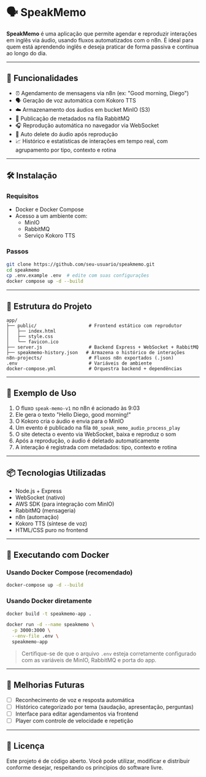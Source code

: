 
# 🗣️ SpeakMemo

**SpeakMemo** é uma aplicação que permite agendar e reproduzir interações em inglês via áudio, usando fluxos automatizados com o n8n. É ideal para quem está aprendendo inglês e deseja praticar de forma passiva e contínua ao longo do dia.

---

## 🚀 Funcionalidades

- ⏰ Agendamento de mensagens via n8n (ex: "Good morning, Diego")
- 🗣️ Geração de voz automática com Kokoro TTS
- ☁️ Armazenamento dos áudios em bucket MinIO (S3)
- 🐇 Publicação de metadados na fila RabbitMQ
- 🎧 Reprodução automática no navegador via WebSocket
- 🧹 Auto delete do áudio após reprodução
- 📈 Histórico e estatísticas de interações em tempo real, com agrupamento por tipo, contexto e rotina

---

## 🛠️ Instalação

### Requisitos

- Docker e Docker Compose
- Acesso a um ambiente com:
  - MinIO
  - RabbitMQ
  - Serviço Kokoro TTS

### Passos

```bash
git clone https://github.com/seu-usuario/speakmemo.git
cd speakmemo
cp .env.example .env  # edite com suas configurações
docker compose up -d --build
```

---

## 📂 Estrutura do Projeto

```
app/
├── public/                   # Frontend estático com reprodutor
│   ├── index.html
│   ├── style.css
│   └── favicon.ico
├── server.js                 # Backend Express + WebSocket + RabbitMQ
├── speakmemo-history.json   # Armazena o histórico de interações
n8n-projects/                 # Fluxos n8n exportados (.json)
.env                          # Variáveis de ambiente
docker-compose.yml            # Orquestra backend + dependências
```

---

## 🧪 Exemplo de Uso

1. O fluxo `speak-memo-v1` no n8n é acionado às 9:03
2. Ele gera o texto "Hello Diego, good morning!"
3. O Kokoro cria o áudio e envia para o MinIO
4. Um evento é publicado na fila `00_speak_memo_audio_process_play`
5. O site detecta o evento via WebSocket, baixa e reproduz o som
6. Após a reprodução, o áudio é deletado automaticamente
7. A interação é registrada com metadados: tipo, contexto e rotina

---

## 📦 Tecnologias Utilizadas

- Node.js + Express
- WebSocket (nativo)
- AWS SDK (para integração com MinIO)
- RabbitMQ (mensageria)
- n8n (automação)
- Kokoro TTS (síntese de voz)
- HTML/CSS puro no frontend

---

## 🐳 Executando com Docker

### Usando Docker Compose (recomendado)

```bash
docker-compose up -d --build
```

### Usando Docker diretamente

```bash
docker build -t speakmemo-app .

docker run -d --name speakmemo \
  -p 3000:3000 \
  --env-file .env \
  speakmemo-app
```

> Certifique-se de que o arquivo `.env` esteja corretamente configurado com as variáveis de MinIO, RabbitMQ e porta do app.

---

## 🔮 Melhorias Futuras

- [ ] Reconhecimento de voz e resposta automática
- [ ] Histórico categorizado por tema (saudação, apresentação, perguntas)
- [ ] Interface para editar agendamentos via frontend
- [ ] Player com controle de velocidade e repetição

---

## 📄 Licença

Este projeto é de código aberto. Você pode utilizar, modificar e distribuir conforme desejar, respeitando os princípios do software livre.
